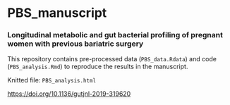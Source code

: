 # PBS_manuscript
### Longitudinal metabolic and gut bacterial profiling of pregnant women with previous bariatric surgery

This repository contains pre-processed data (`PBS_data.Rdata`) and code (`PBS_analysis.Rmd`) to reproduce the results in the manuscript.  
  
Knitted file: `PBS_analysis.html`

https://doi.org/10.1136/gutjnl-2019-319620
